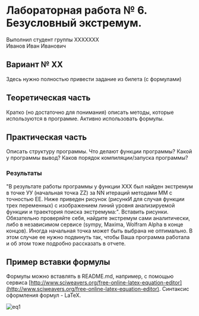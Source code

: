# Лабораторная работа № 6. Безусловный экстремум.

Выполнил студент группы XXXXXXX  
Иванов Иван Иванович

## Вариант № XX
Здесь нужно полностью привести задание из билета (с формулами)

## Теоретическая часть
Кратко (но достаточно для понимания) описать методы, которые используются в программе. Активно использовать формулы.

## Практическая часть
Описать структуру программы. Что делают функции программы? Какой у программы вывод? Каков порядок компиляции/запуска программы?

### Результаты
"В результате работы программы у функции ХХХ был найден экстремум в точке УУ (начальная точка ZZ) за NN итераций методами MM с точностью EE. Ниже приведен рисунок (рисункИ для случая функции трех переменных) с изображением линий уровня анализируемой функции и траектория поиска экстремума:".
Вставить рисунки. Обязательно проверяйте себя, найдите экстремум сами аналитически, либо в независимом сервисе (sympy, Maxima, Wolfram Alpha в конце концов). Иногда начальная точка может быть выбрана не оптимально. В этом случае ее нужно подвинуть так, чтобы Ваша программа работала и об этом тоже подробно рассказать в отчете.

## Пример вставки формулы
Формулы можно вставлять в README.md, например, с помощью сервиса [http://www.sciweavers.org/free-online-latex-equation-editor](http://www.sciweavers.org/free-online-latex-equation-editor). Синтаксис оформления формул - LaTeX.  

![eq1](equations/eq1.png)
